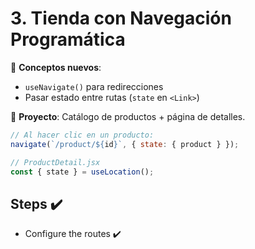 # **3. Tienda con Navegación Programática**

📌 **Conceptos nuevos**:

-  `useNavigate()` para redirecciones
-  Pasar estado entre rutas (`state` en `<Link>`)

🔨 **Proyecto**: Catálogo de productos + página de detalles.

```jsx
// Al hacer clic en un producto:
navigate(`/product/${id}`, { state: { product } });
```

```jsx
// ProductDetail.jsx
const { state } = useLocation();
```

## Steps ✔️

-  Configure the routes ✔️
